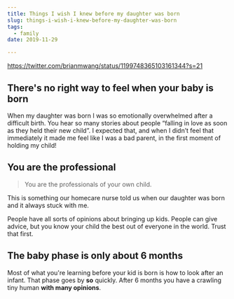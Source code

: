 ```yaml
---
title: Things I wish I knew before my daughter was born
slug: things-i-wish-i-knew-before-my-daughter-was-born
tags:
  - family
date: 2019-11-29

---
```


https://twitter.com/brianmwang/status/1199748365103161344?s=21

## There's no right way to feel when your baby is born

When my daughter was born I was so emotionally overwhelmed after a difficult birth. You hear so many stories about people “falling in love as soon as they held their new child”. I expected that, and when I didn’t feel that immediately it made me feel like I was a bad parent, in the first moment of holding my child!

## You are the professional

> You are the professionals of your own child.

This is something our homecare nurse told us when our daughter was born and it always stuck with me.

People have all sorts of opinions about bringing up kids. People can give advice, but you know your child the best out of everyone in the world. Trust that first.

## The baby phase is only about 6 months

Most of what you're learning before your kid is born is how to look after an infant. That phase goes by **so** quickly. After 6 months you have a crawling tiny human **with many opinions**.
